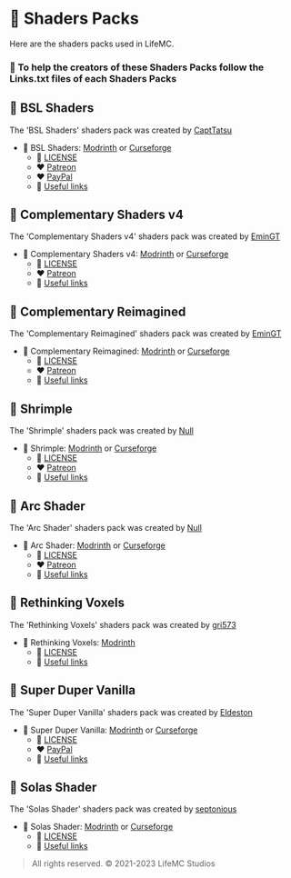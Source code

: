 # 🎨 Shaders Packs

Here are the shaders packs used in LifeMC.

### 🤝 To help the creators of these Shaders Packs follow the Links.txt files of each Shaders Packs

## 🌟 BSL Shaders

The 'BSL Shaders' shaders pack was created by [CaptTatsu](https://bitslablab.com/)

- 🌟 BSL Shaders: [Modrinth](https://modrinth.com/shader/bsl-shaders) or [Curseforge](https://www.curseforge.com/minecraft/customization/bsl-shaders)
  - 📝 [LICENSE](https://github.com/LifeMC-Studios/LifeMC/blob/main/Shaders-Packs/BSL-Shaders/LICENSE)
  - ❤️ [Patreon](https://www.patreon.com/capttatsu)
  - ❤️ [PayPal](https://www.paypal.com/paypalme/capttatsu)
  - 🔗 [Useful links](https://github.com/LifeMC-Studios/LifeMC/blob/main/Shaders-Packs/BSL-Shaders/Links.txt)

## 🌟 Complementary Shaders v4

The 'Complementary Shaders v4' shaders pack was created by [EminGT](https://www.complementary.dev/)

- 🌟 Complementary Shaders v4: [Modrinth](https://modrinth.com/shader/complementary-shaders-v4) or [Curseforge](https://www.curseforge.com/minecraft/customization/complementary-shaders)
  - 📝 [LICENSE](https://github.com/ComplementaryDevelopment/ComplementaryShadersV4/blob/main/License.txt)
  - ❤️ [Patreon](https://www.patreon.com/emingt)
  - 🔗 [Useful links](https://github.com/LifeMC-Studios/LifeMC/blob/main/Shaders-Packs/Complementary-Shaders-v4/Links.txt)

## 🌟 Complementary Reimagined

The 'Complementary Reimagined' shaders pack was created by [EminGT](https://www.complementary.dev/)

- 🌟 Complementary Reimagined: [Modrinth](https://modrinth.com/shader/complementary-reimagined) or [Curseforge](https://www.curseforge.com/minecraft/customization/complementary-reimagined)
  - 📝 [LICENSE](https://github.com/ComplementaryDevelopment/ComplementaryReimagined/blob/main/License.txt)
  - ❤️ [Patreon](https://www.patreon.com/emingt)
  - 🔗 [Useful links](https://github.com/LifeMC-Studios/LifeMC/blob/main/Shaders-Packs/Complementary-Reimagined/Links.txt)

## 🌟 Shrimple

The 'Shrimple' shaders pack was created by [Null](https://modrinth.com/user/Null)

- 🌟 Shrimple: [Modrinth](https://modrinth.com/shader/shrimple) or [Curseforge](https://www.curseforge.com/minecraft/customization/shrimple)
  - 📝 [LICENSE](https://github.com/Null-MC/Shrimple/blob/main/LICENSE)
  - ❤️ [Patreon](https://www.patreon.com/null511)
  - 🔗 [Useful links](https://github.com/LifeMC-Studios/LifeMC/blob/main/Shaders-Packs/Shrimple/Links.txt)

## 🌟 Arc Shader

The 'Arc Shader' shaders pack was created by [Null](https://modrinth.com/user/Null)

- 🌟 Arc Shader: [Modrinth](https://modrinth.com/shader/arc-shader) or [Curseforge](https://legacy.curseforge.com/minecraft/customization/arc-shader)
  - 📝 [LICENSE](https://github.com/Null-MC/Arc-Shader/blob/main/LICENSE)
  - ❤️ [Patreon](https://www.patreon.com/null511)
  - 🔗 [Useful links](https://github.com/LifeMC-Studios/LifeMC/blob/main/Shaders-Packs/Arc-Shader/Links.txt)

## 🌟 Rethinking Voxels

The 'Rethinking Voxels' shaders pack was created by [gri573](https://modrinth.com/user/gri573)

- 🌟 Rethinking Voxels: [Modrinth](https://modrinth.com/shader/rethinking-voxels)
  - 📝 [LICENSE](https://github.com/gri573/rethinking-voxels/blob/main/License.txt)
  - 🔗 [Useful links](https://github.com/LifeMC-Studios/LifeMC/blob/main/Shaders-Packs/Rethinking-Voxels/Links.txt)

## 🌟 Super Duper Vanilla

The 'Super Duper Vanilla' shaders pack was created by [Eldeston](https://modrinth.com/user/Eldeston)

- 🌟 Super Duper Vanilla: [Modrinth](https://modrinth.com/shader/super-duper-vanilla) or [Curseforge](https://www.curseforge.com/minecraft/customization/super-duper-vanilla-shaders)
  - 📝 [LICENSE](https://github.com/Eldeston/Super-Duper-Vanilla/blob/master/LICENSE)
  - ❤️ [PayPal](https://www.paypal.com/donate?hosted_button_id=4XLQ4WE296JKW)
  - 🔗 [Useful links](https://github.com/LifeMC-Studios/LifeMC/blob/main/Shaders-Packs/Super-Duper-Vanilla/Links.txt)

## 🌟 Solas Shader

The 'Solas Shader' shaders pack was created by [septonious](https://modrinth.com/user/septonious)

- 🌟 Solas Shader: [Modrinth](https://modrinth.com/shader/solas-shader) or [Curseforge](https://www.curseforge.com/minecraft/customization/solas-shader)
  - 📝 [LICENSE](https://github.com/Septonious/Solas-Shader/blob/main/LICENSE)
  - 🔗 [Useful links](https://github.com/LifeMC-Studios/LifeMC/blob/main/Shaders-Packs/Solas-Shader/Links.txt)

> All rights reserved. © 2021-2023 LifeMC Studios

